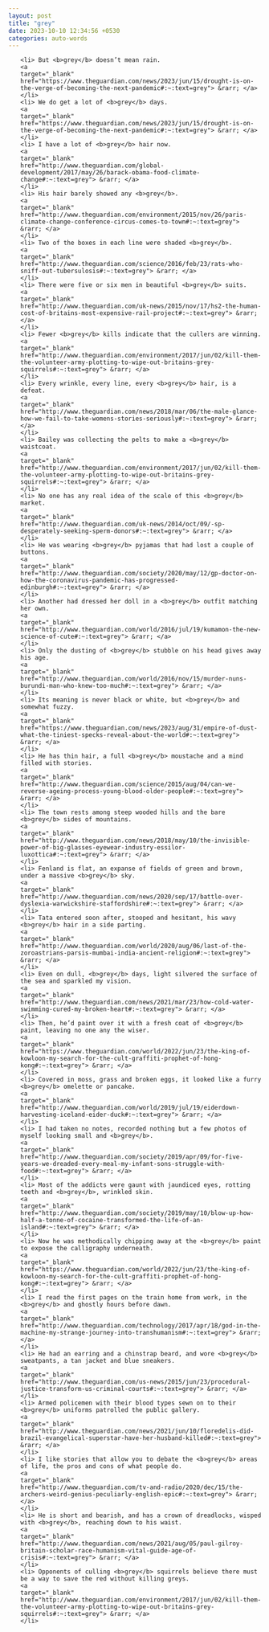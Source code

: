 ```yaml
---
layout: post
title: "grey"
date: 2023-10-10 12:34:56 +0530
categories: auto-words
---
```

<ol>

    <li> But <b>grey</b> doesn’t mean rain.
    <a 
    target="_blank" 
    href="https://www.theguardian.com/news/2023/jun/15/drought-is-on-the-verge-of-becoming-the-next-pandemic#:~:text=grey"> &rarr; </a>
    </li>
    <li> We do get a lot of <b>grey</b> days.
    <a 
    target="_blank" 
    href="https://www.theguardian.com/news/2023/jun/15/drought-is-on-the-verge-of-becoming-the-next-pandemic#:~:text=grey"> &rarr; </a>
    </li>
    <li> I have a lot of <b>grey</b> hair now.
    <a 
    target="_blank" 
    href="http://www.theguardian.com/global-development/2017/may/26/barack-obama-food-climate-change#:~:text=grey"> &rarr; </a>
    </li>
    <li> His hair barely showed any <b>grey</b>.
    <a 
    target="_blank" 
    href="http://www.theguardian.com/environment/2015/nov/26/paris-climate-change-conference-circus-comes-to-town#:~:text=grey"> &rarr; </a>
    </li>
    <li> Two of the boxes in each line were shaded <b>grey</b>.
    <a 
    target="_blank" 
    href="http://www.theguardian.com/science/2016/feb/23/rats-who-sniff-out-tubersulosis#:~:text=grey"> &rarr; </a>
    </li>
    <li> There were five or six men in beautiful <b>grey</b> suits.
    <a 
    target="_blank" 
    href="http://www.theguardian.com/uk-news/2015/nov/17/hs2-the-human-cost-of-britains-most-expensive-rail-project#:~:text=grey"> &rarr; </a>
    </li>
    <li> Fewer <b>grey</b> kills indicate that the cullers are winning.
    <a 
    target="_blank" 
    href="http://www.theguardian.com/environment/2017/jun/02/kill-them-the-volunteer-army-plotting-to-wipe-out-britains-grey-squirrels#:~:text=grey"> &rarr; </a>
    </li>
    <li> Every wrinkle, every line, every <b>grey</b> hair, is a defeat.
    <a 
    target="_blank" 
    href="http://www.theguardian.com/news/2018/mar/06/the-male-glance-how-we-fail-to-take-womens-stories-seriously#:~:text=grey"> &rarr; </a>
    </li>
    <li> Bailey was collecting the pelts to make a <b>grey</b> waistcoat.
    <a 
    target="_blank" 
    href="http://www.theguardian.com/environment/2017/jun/02/kill-them-the-volunteer-army-plotting-to-wipe-out-britains-grey-squirrels#:~:text=grey"> &rarr; </a>
    </li>
    <li> No one has any real idea of the scale of this <b>grey</b> market.
    <a 
    target="_blank" 
    href="http://www.theguardian.com/uk-news/2014/oct/09/-sp-desperately-seeking-sperm-donors#:~:text=grey"> &rarr; </a>
    </li>
    <li> He was wearing <b>grey</b> pyjamas that had lost a couple of buttons.
    <a 
    target="_blank" 
    href="http://www.theguardian.com/society/2020/may/12/gp-doctor-on-how-the-coronavirus-pandemic-has-progressed-edinburgh#:~:text=grey"> &rarr; </a>
    </li>
    <li> Another had dressed her doll in a <b>grey</b> outfit matching her own.
    <a 
    target="_blank" 
    href="http://www.theguardian.com/world/2016/jul/19/kumamon-the-new-science-of-cute#:~:text=grey"> &rarr; </a>
    </li>
    <li> Only the dusting of <b>grey</b> stubble on his head gives away his age.
    <a 
    target="_blank" 
    href="http://www.theguardian.com/world/2016/nov/15/murder-nuns-burundi-man-who-knew-too-much#:~:text=grey"> &rarr; </a>
    </li>
    <li> Its meaning is never black or white, but <b>grey</b> and somewhat fuzzy.
    <a 
    target="_blank" 
    href="https://www.theguardian.com/news/2023/aug/31/empire-of-dust-what-the-tiniest-specks-reveal-about-the-world#:~:text=grey"> &rarr; </a>
    </li>
    <li> He has thin hair, a full <b>grey</b> moustache and a mind filled with stories.
    <a 
    target="_blank" 
    href="http://www.theguardian.com/science/2015/aug/04/can-we-reverse-ageing-process-young-blood-older-people#:~:text=grey"> &rarr; </a>
    </li>
    <li> The town rests among steep wooded hills and the bare <b>grey</b> sides of mountains.
    <a 
    target="_blank" 
    href="http://www.theguardian.com/news/2018/may/10/the-invisible-power-of-big-glasses-eyewear-industry-essilor-luxottica#:~:text=grey"> &rarr; </a>
    </li>
    <li> Fenland is flat, an expanse of fields of green and brown, under a massive <b>grey</b> sky.
    <a 
    target="_blank" 
    href="http://www.theguardian.com/news/2020/sep/17/battle-over-dyslexia-warwickshire-staffordshire#:~:text=grey"> &rarr; </a>
    </li>
    <li> Tata entered soon after, stooped and hesitant, his wavy <b>grey</b> hair in a side parting.
    <a 
    target="_blank" 
    href="http://www.theguardian.com/world/2020/aug/06/last-of-the-zoroastrians-parsis-mumbai-india-ancient-religion#:~:text=grey"> &rarr; </a>
    </li>
    <li> Even on dull, <b>grey</b> days, light silvered the surface of the sea and sparkled my vision.
    <a 
    target="_blank" 
    href="http://www.theguardian.com/news/2021/mar/23/how-cold-water-swimming-cured-my-broken-heart#:~:text=grey"> &rarr; </a>
    </li>
    <li> Then, he’d paint over it with a fresh coat of <b>grey</b> paint, leaving no one any the wiser.
    <a 
    target="_blank" 
    href="https://www.theguardian.com/world/2022/jun/23/the-king-of-kowloon-my-search-for-the-cult-graffiti-prophet-of-hong-kong#:~:text=grey"> &rarr; </a>
    </li>
    <li> Covered in moss, grass and broken eggs, it looked like a furry <b>grey</b> omelette or pancake.
    <a 
    target="_blank" 
    href="http://www.theguardian.com/world/2019/jul/19/eiderdown-harvesting-iceland-eider-duck#:~:text=grey"> &rarr; </a>
    </li>
    <li> I had taken no notes, recorded nothing but a few photos of myself looking small and <b>grey</b>.
    <a 
    target="_blank" 
    href="http://www.theguardian.com/society/2019/apr/09/for-five-years-we-dreaded-every-meal-my-infant-sons-struggle-with-food#:~:text=grey"> &rarr; </a>
    </li>
    <li> Most of the addicts were gaunt with jaundiced eyes, rotting teeth and <b>grey</b>, wrinkled skin.
    <a 
    target="_blank" 
    href="http://www.theguardian.com/society/2019/may/10/blow-up-how-half-a-tonne-of-cocaine-transformed-the-life-of-an-island#:~:text=grey"> &rarr; </a>
    </li>
    <li> Now he was methodically chipping away at the <b>grey</b> paint to expose the calligraphy underneath.
    <a 
    target="_blank" 
    href="https://www.theguardian.com/world/2022/jun/23/the-king-of-kowloon-my-search-for-the-cult-graffiti-prophet-of-hong-kong#:~:text=grey"> &rarr; </a>
    </li>
    <li> I read the first pages on the train home from work, in the <b>grey</b> and ghostly hours before dawn.
    <a 
    target="_blank" 
    href="http://www.theguardian.com/technology/2017/apr/18/god-in-the-machine-my-strange-journey-into-transhumanism#:~:text=grey"> &rarr; </a>
    </li>
    <li> He had an earring and a chinstrap beard, and wore <b>grey</b> sweatpants, a tan jacket and blue sneakers.
    <a 
    target="_blank" 
    href="http://www.theguardian.com/us-news/2015/jun/23/procedural-justice-transform-us-criminal-courts#:~:text=grey"> &rarr; </a>
    </li>
    <li> Armed policemen with their blood types sewn on to their <b>grey</b> uniforms patrolled the public gallery.
    <a 
    target="_blank" 
    href="http://www.theguardian.com/news/2021/jun/10/floredelis-did-brazil-evangelical-superstar-have-her-husband-killed#:~:text=grey"> &rarr; </a>
    </li>
    <li> I like stories that allow you to debate the <b>grey</b> areas of life, the pros and cons of what people do.
    <a 
    target="_blank" 
    href="http://www.theguardian.com/tv-and-radio/2020/dec/15/the-archers-weird-genius-peculiarly-english-epic#:~:text=grey"> &rarr; </a>
    </li>
    <li> He is short and bearish, and has a crown of dreadlocks, wisped with <b>grey</b>, reaching down to his waist.
    <a 
    target="_blank" 
    href="http://www.theguardian.com/news/2021/aug/05/paul-gilroy-britain-scholar-race-humanism-vital-guide-age-of-crisis#:~:text=grey"> &rarr; </a>
    </li>
    <li> Opponents of culling <b>grey</b> squirrels believe there must be a way to save the red without killing greys.
    <a 
    target="_blank" 
    href="http://www.theguardian.com/environment/2017/jun/02/kill-them-the-volunteer-army-plotting-to-wipe-out-britains-grey-squirrels#:~:text=grey"> &rarr; </a>
    </li>